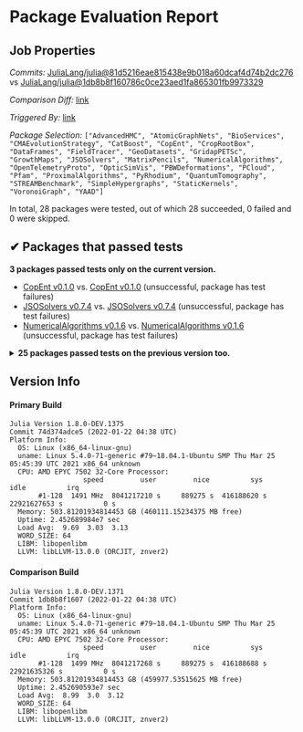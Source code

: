 # Package Evaluation Report

## Job Properties

*Commits:* [JuliaLang/julia@81d5216eae815438e9b018a60dcaf4d74b2dc276](https://github.com/JuliaLang/julia/commit/81d5216eae815438e9b018a60dcaf4d74b2dc276) vs [JuliaLang/julia@1db8b8f160786c0ce23aed1fa865301fb9973329](https://github.com/JuliaLang/julia/commit/1db8b8f160786c0ce23aed1fa865301fb9973329)

*Comparison Diff:* [link](https://github.com/JuliaLang/julia/compare/1db8b8f160786c0ce23aed1fa865301fb9973329..81d5216eae815438e9b018a60dcaf4d74b2dc276)

*Triggered By:* [link](https://github.com/JuliaLang/julia/pull/43881#issuecomment-1019280381)

*Package Selection:* `["AdvancedHMC", "AtomicGraphNets", "BioServices", "CMAEvolutionStrategy", "CatBoost", "CopEnt", "CropRootBox", "DataFrames", "FieldTracer", "GeoDatasets", "GridapPETSc", "GrowthMaps", "JSOSolvers", "MatrixPencils", "NumericalAlgorithms", "OpenTelemetryProto", "OpticSimVis", "PBWDeformations", "PCloud", "Pfam", "ProximalAlgorithms", "PyRhodium", "QuantumTomography", "STREAMBenchmark", "SimpleHypergraphs", "StaticKernels", "VoronoiGraph", "YAAD"]`

In total, 28 packages were tested, out of which 28 succeeded, 0 failed and 0 were skipped.


## ✔ Packages that passed tests

**3 packages passed tests only on the current version.**

- [CopEnt v0.1.0](https://s3.amazonaws.com/julialang-reports/nanosoldier/pkgeval/by_hash/81d5216_vs_1db8b8f/CopEnt.primary.log) vs. [CopEnt v0.1.0](https://s3.amazonaws.com/julialang-reports/nanosoldier/pkgeval/by_hash/81d5216_vs_1db8b8f/CopEnt.against.log) (unsuccessful, package has test failures)
- [JSOSolvers v0.7.4](https://s3.amazonaws.com/julialang-reports/nanosoldier/pkgeval/by_hash/81d5216_vs_1db8b8f/JSOSolvers.primary.log) vs. [JSOSolvers v0.7.4](https://s3.amazonaws.com/julialang-reports/nanosoldier/pkgeval/by_hash/81d5216_vs_1db8b8f/JSOSolvers.against.log) (unsuccessful, package has test failures)
- [NumericalAlgorithms v0.1.6](https://s3.amazonaws.com/julialang-reports/nanosoldier/pkgeval/by_hash/81d5216_vs_1db8b8f/NumericalAlgorithms.primary.log) vs. [NumericalAlgorithms v0.1.6](https://s3.amazonaws.com/julialang-reports/nanosoldier/pkgeval/by_hash/81d5216_vs_1db8b8f/NumericalAlgorithms.against.log) (unsuccessful, package has test failures)

<details><summary><strong>25 packages passed tests on the previous version too.</strong></summary>
<p>

- [AdvancedHMC v0.3.2](https://s3.amazonaws.com/julialang-reports/nanosoldier/pkgeval/by_hash/81d5216_vs_1db8b8f/AdvancedHMC.primary.log)
- [AtomicGraphNets v0.2.2](https://s3.amazonaws.com/julialang-reports/nanosoldier/pkgeval/by_hash/81d5216_vs_1db8b8f/AtomicGraphNets.primary.log)
- [BioServices v0.4.0](https://s3.amazonaws.com/julialang-reports/nanosoldier/pkgeval/by_hash/81d5216_vs_1db8b8f/BioServices.primary.log)
- [CMAEvolutionStrategy v0.2.2](https://s3.amazonaws.com/julialang-reports/nanosoldier/pkgeval/by_hash/81d5216_vs_1db8b8f/CMAEvolutionStrategy.primary.log)
- [CatBoost v0.1.2](https://s3.amazonaws.com/julialang-reports/nanosoldier/pkgeval/by_hash/81d5216_vs_1db8b8f/CatBoost.primary.log)
- [CropRootBox v0.1.5](https://s3.amazonaws.com/julialang-reports/nanosoldier/pkgeval/by_hash/81d5216_vs_1db8b8f/CropRootBox.primary.log)
- [DataFrames v1.3.1](https://s3.amazonaws.com/julialang-reports/nanosoldier/pkgeval/by_hash/81d5216_vs_1db8b8f/DataFrames.primary.log)
- [FieldTracer v0.1.4](https://s3.amazonaws.com/julialang-reports/nanosoldier/pkgeval/by_hash/81d5216_vs_1db8b8f/FieldTracer.primary.log)
- [GeoDatasets v0.1.6](https://s3.amazonaws.com/julialang-reports/nanosoldier/pkgeval/by_hash/81d5216_vs_1db8b8f/GeoDatasets.primary.log)
- [GridapPETSc v0.4.0](https://s3.amazonaws.com/julialang-reports/nanosoldier/pkgeval/by_hash/81d5216_vs_1db8b8f/GridapPETSc.primary.log)
- [GrowthMaps v0.2.6](https://s3.amazonaws.com/julialang-reports/nanosoldier/pkgeval/by_hash/81d5216_vs_1db8b8f/GrowthMaps.primary.log)
- [MatrixPencils v1.6.7](https://s3.amazonaws.com/julialang-reports/nanosoldier/pkgeval/by_hash/81d5216_vs_1db8b8f/MatrixPencils.primary.log)
- [OpenTelemetryProto v0.1.0](https://s3.amazonaws.com/julialang-reports/nanosoldier/pkgeval/by_hash/81d5216_vs_1db8b8f/OpenTelemetryProto.primary.log)
- [OpticSimVis v0.2.0](https://s3.amazonaws.com/julialang-reports/nanosoldier/pkgeval/by_hash/81d5216_vs_1db8b8f/OpticSimVis.primary.log)
- [PBWDeformations v0.1.0](https://s3.amazonaws.com/julialang-reports/nanosoldier/pkgeval/by_hash/81d5216_vs_1db8b8f/PBWDeformations.primary.log)
- [PCloud v0.1.0](https://s3.amazonaws.com/julialang-reports/nanosoldier/pkgeval/by_hash/81d5216_vs_1db8b8f/PCloud.primary.log)
- [Pfam v0.2.1](https://s3.amazonaws.com/julialang-reports/nanosoldier/pkgeval/by_hash/81d5216_vs_1db8b8f/Pfam.primary.log)
- [ProximalAlgorithms v0.4.1](https://s3.amazonaws.com/julialang-reports/nanosoldier/pkgeval/by_hash/81d5216_vs_1db8b8f/ProximalAlgorithms.primary.log)
- [PyRhodium v0.1.1](https://s3.amazonaws.com/julialang-reports/nanosoldier/pkgeval/by_hash/81d5216_vs_1db8b8f/PyRhodium.primary.log)
- [QuantumTomography v0.1.3](https://s3.amazonaws.com/julialang-reports/nanosoldier/pkgeval/by_hash/81d5216_vs_1db8b8f/QuantumTomography.primary.log)
- [STREAMBenchmark v0.4.0](https://s3.amazonaws.com/julialang-reports/nanosoldier/pkgeval/by_hash/81d5216_vs_1db8b8f/STREAMBenchmark.primary.log)
- [SimpleHypergraphs v0.2.0](https://s3.amazonaws.com/julialang-reports/nanosoldier/pkgeval/by_hash/81d5216_vs_1db8b8f/SimpleHypergraphs.primary.log)
- [StaticKernels v0.6.1](https://s3.amazonaws.com/julialang-reports/nanosoldier/pkgeval/by_hash/81d5216_vs_1db8b8f/StaticKernels.primary.log)
- [VoronoiGraph v0.2.0](https://s3.amazonaws.com/julialang-reports/nanosoldier/pkgeval/by_hash/81d5216_vs_1db8b8f/VoronoiGraph.primary.log)
- [YAAD v0.1.0](https://s3.amazonaws.com/julialang-reports/nanosoldier/pkgeval/by_hash/81d5216_vs_1db8b8f/YAAD.primary.log)

</p>
</details>


## Version Info

#### Primary Build

```
Julia Version 1.8.0-DEV.1375
Commit 74d374adce5 (2022-01-22 04:38 UTC)
Platform Info:
  OS: Linux (x86_64-linux-gnu)
  uname: Linux 5.4.0-71-generic #79~18.04.1-Ubuntu SMP Thu Mar 25 05:45:39 UTC 2021 x86_64 unknown
  CPU: AMD EPYC 7502 32-Core Processor: 
                  speed         user         nice          sys         idle          irq
       #1-128  1491 MHz  8041217210 s     889275 s  416188620 s  22921627653 s          0 s
  Memory: 503.81201934814453 GB (460111.15234375 MB free)
  Uptime: 2.452689984e7 sec
  Load Avg:  9.69  3.03  3.13
  WORD_SIZE: 64
  LIBM: libopenlibm
  LLVM: libLLVM-13.0.0 (ORCJIT, znver2)

```

#### Comparison Build

```
Julia Version 1.8.0-DEV.1371
Commit 1db8b8f1607 (2022-01-22 04:38 UTC)
Platform Info:
  OS: Linux (x86_64-linux-gnu)
  uname: Linux 5.4.0-71-generic #79~18.04.1-Ubuntu SMP Thu Mar 25 05:45:39 UTC 2021 x86_64 unknown
  CPU: AMD EPYC 7502 32-Core Processor: 
                  speed         user         nice          sys         idle          irq
       #1-128  1499 MHz  8041217268 s     889275 s  416188688 s  22921635326 s          0 s
  Memory: 503.81201934814453 GB (459977.53515625 MB free)
  Uptime: 2.452690593e7 sec
  Load Avg:  8.99  3.0  3.12
  WORD_SIZE: 64
  LIBM: libopenlibm
  LLVM: libLLVM-13.0.0 (ORCJIT, znver2)

```
<!-- Generated on 2022-01-22T10:17:45.454 -->
